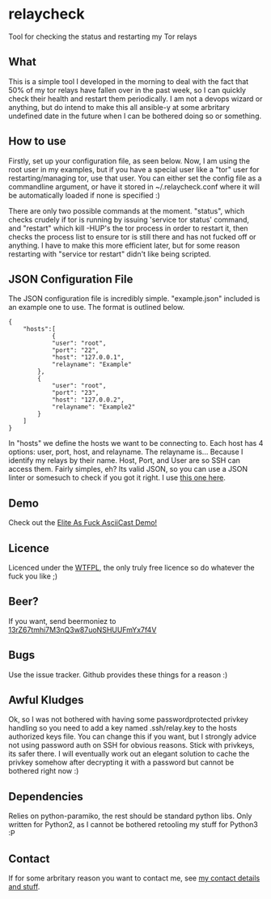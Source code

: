 # relaycheck
Tool for checking the status and restarting my Tor relays

## What
This is a simple tool I developed in the morning to deal with the fact that 50% of my tor relays have fallen over in the past week, so I can quickly check their health and restart them 
periodically. I am not a devops wizard or anything, but do intend to make this all ansible-y at some arbritary undefined date in the future when I can be bothered doing so or 
something.

## How to use
Firstly, set up your configuration file, as seen below. Now, I am using the root user in my examples, but if you have a special user like a "tor" user for restarting/managing tor, use 
that user. You can either set the config file as a commandline argument, or have it stored in ~/.relaycheck.conf where it will be automatically loaded if none is specified :)

There are only two possible commands at the moment. "status", which checks crudely if tor is running by issuing 'service tor status' command, and "restart" which kill -HUP's the tor 
process in order to restart it, then checks the process list to ensure tor is still there and has not fucked off or anything. I have to make this more efficient later, but for some 
reason restarting with "service tor restart" didn't like being scripted.

## JSON Configuration File  
The JSON configuration file is incredibly simple. "example.json" included is an example one to use. The format is outlined below.  

```
{
    "hosts":[
            {
            "user": "root",
            "port": "22",
            "host": "127.0.0.1",
            "relayname": "Example"
        },
        {
            "user": "root",
            "port": "23",
            "host": "127.0.0.2",
            "relayname": "Example2"
        }
    ]
}
```
In "hosts" we define the hosts we want to be connecting to. Each host has 4 options: user, port, host, and relayname. The relayname is... Because I identify my relays by their name. 
Host, Port, and User are so SSH can access them. Fairly simples, eh? Its valid JSON, so you can use a JSON linter or somesuch to check if you got it right. I use [this one 
here][jsonlinter].

## Demo  
Check out the [Elite As Fuck AsciiCast Demo!][asciinema]

## Licence  
Licenced under the [WTFPL][wtfpl], the only truly free licence so do whatever the fuck you like ;)

## Beer?  
If you want, send beermoniez to [13rZ67tmhi7M3nQ3w87uoNSHUUFmYx7f4V][bitcoin:13rZ67tmhi7M3nQ3w87uoNSHUUFmYx7f4V]

## Bugs
Use the issue tracker. Github provides these things for a reason :)

## Awful Kludges
Ok, so I was not bothered with having some passwordprotected privkey handling so you need to add a key named .ssh/relay.key to the hosts authorized keys file. You can change this if 
you want, but I strongly advice not using password auth on SSH for obvious reasons. Stick with privkeys, its safer there. I will eventually work out an elegant solution to cache the 
privkey somehow after decrypting it with a password but cannot be bothered right now :)

## Dependencies
Relies on python-paramiko, the rest should be standard python libs. Only written for Python2, as I cannot be bothered retooling my stuff for Python3 :P

## Contact
If for some arbritary reason you want to contact me, see [my contact details and stuff][contact].

[jsonlinter]: http://jsonformatter.curiousconcept.com/
[asciinema]: https://asciinema.org/a/17999
[wtfpl]: http://wtfpl.net
[bitcoin:13rZ67tmhi7M3nQ3w87uoNSHUUFmYx7f4V]: bitcoin:13rZ67tmhi7M3nQ3w87uoNSHUUFmYx7f4V
[contact]: http://0x27.me/about/
